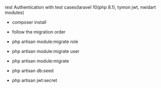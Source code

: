 rest Authentication with test cases(laravel 10(php 8.1), tymon jwt, nwidart modules)

- composer install

- follow the migration order 

- php artisan module:migrate role

- php artisan module:migrate user

- php artisan module:migrate

- php artisan db:seed

- php artisan jwt:secret






